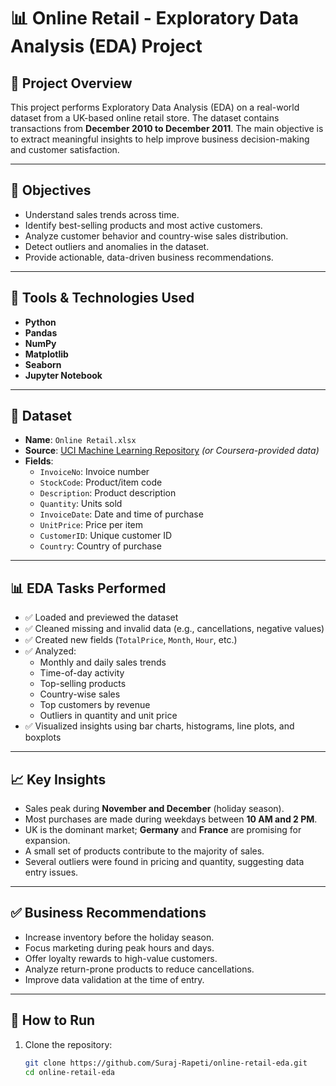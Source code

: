 # 📊 Online Retail - Exploratory Data Analysis (EDA) Project

## 📁 Project Overview

This project performs Exploratory Data Analysis (EDA) on a real-world dataset from a UK-based online retail store. The dataset contains transactions from **December 2010 to December 2011**. The main objective is to extract meaningful insights to help improve business decision-making and customer satisfaction.

---

## 📌 Objectives

- Understand sales trends across time.
- Identify best-selling products and most active customers.
- Analyze customer behavior and country-wise sales distribution.
- Detect outliers and anomalies in the dataset.
- Provide actionable, data-driven business recommendations.

---

## 🧰 Tools & Technologies Used

- **Python**
- **Pandas**
- **NumPy**
- **Matplotlib**
- **Seaborn**
- **Jupyter Notebook**

---

## 📂 Dataset

- **Name**: `Online Retail.xlsx`
- **Source**: [UCI Machine Learning Repository](https://archive.ics.uci.edu/ml/datasets/online+retail) *(or Coursera-provided data)*
- **Fields**:
  - `InvoiceNo`: Invoice number
  - `StockCode`: Product/item code
  - `Description`: Product description
  - `Quantity`: Units sold
  - `InvoiceDate`: Date and time of purchase
  - `UnitPrice`: Price per item
  - `CustomerID`: Unique customer ID
  - `Country`: Country of purchase

---

## 📊 EDA Tasks Performed

- ✅ Loaded and previewed the dataset
- ✅ Cleaned missing and invalid data (e.g., cancellations, negative values)
- ✅ Created new fields (`TotalPrice`, `Month`, `Hour`, etc.)
- ✅ Analyzed:
  - Monthly and daily sales trends
  - Time-of-day activity
  - Top-selling products
  - Country-wise sales
  - Top customers by revenue
  - Outliers in quantity and unit price
- ✅ Visualized insights using bar charts, histograms, line plots, and boxplots

---

## 📈 Key Insights

- Sales peak during **November and December** (holiday season).
- Most purchases are made during weekdays between **10 AM and 2 PM**.
- UK is the dominant market; **Germany** and **France** are promising for expansion.
- A small set of products contribute to the majority of sales.
- Several outliers were found in pricing and quantity, suggesting data entry issues.

---

## ✅ Business Recommendations

- Increase inventory before the holiday season.
- Focus marketing during peak hours and days.
- Offer loyalty rewards to high-value customers.
- Analyze return-prone products to reduce cancellations.
- Improve data validation at the time of entry.

---

## 🧾 How to Run

1. Clone the repository:
   ```bash
   git clone https://github.com/Suraj-Rapeti/online-retail-eda.git
   cd online-retail-eda
